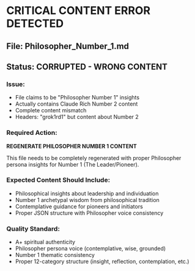 # CRITICAL CONTENT ERROR DETECTED

## File: Philosopher_Number_1.md
## Status: CORRUPTED - WRONG CONTENT

### Issue:
- File claims to be "Philosopher Number 1" insights
- Actually contains Claude Rich Number 2 content
- Complete content mismatch
- Headers: "grok1rd1" but content about Number 2

### Required Action:
**REGENERATE PHILOSOPHER NUMBER 1 CONTENT**

This file needs to be completely regenerated with proper Philosopher persona insights for Number 1 (The Leader/Pioneer).

### Expected Content Should Include:
- Philosophical insights about leadership and individuation
- Number 1 archetypal wisdom from philosophical tradition
- Contemplative guidance for pioneers and initiators
- Proper JSON structure with Philosopher voice consistency

### Quality Standard:
- A+ spiritual authenticity
- Philosopher persona voice (contemplative, wise, grounded)
- Number 1 thematic consistency
- Proper 12-category structure (insight, reflection, contemplation, etc.)

